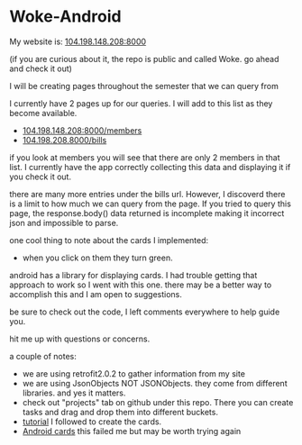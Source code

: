 # Woke-Android

My website is: [104.198.148.208:8000](http://104.198.148.208:8000)

(if you are curious about it, the repo is public and called Woke. go ahead and check it out)

I will be creating pages throughout the semester that we can query from

I currently have 2 pages up for our queries. I will add to this list as they become available.
* [104.198.148.208:8000/members](http://104.198.148.208:8000/members)
* [104.198.208.8000/bills](http://104.198.148.208:8000/bills)

if you look at members you will see that there are only 2 members in that list. I currently have the app correctly collecting this data and displaying it if you check it out.

there are many more entries under the bills url. However, I discoverd there is a limit to how much we can query from the page. If you tried to query this page, the response.body() data returned is incomplete making it incorrect json and impossible to parse.

one cool thing to note about the cards I implemented:
* when you click on them they turn green.

android has a library for displaying cards. I had trouble getting that approach to work so I went with this one. there may be a better way to accomplish this and I am open to suggestions.

be sure to check out the code, I left comments everywhere to help guide you.

hit me up with questions or concerns.

a couple of notes:
* we are using retrofit2.0.2 to gather information from my site
* we are using JsonObjects NOT JSONObjects. they come from different libraries. and yes it matters.
* check out "projects" tab on github under this repo. There you can create tasks and drag and drop them into different buckets.
* [tutorial](http://javapapers.com/android/android-cards-list-view/) I followed to create the cards.
* [Android cards](https://developer.android.com/reference/android/support/v7/widget/CardView.html) this failed me but may be worth trying again
